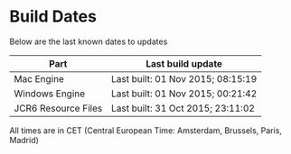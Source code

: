 # Build Dates

Below are the last known dates to updates

Part | Last build update
-----|-----
Mac Engine | Last built: 01 Nov 2015; 08:15:19
Windows Engine | Last built: 01 Nov 2015; 00:21:42
JCR6 Resource Files | Last built: 31 Oct 2015; 23:11:02
All times are in CET (Central European Time: Amsterdam, Brussels, Paris, Madrid)



